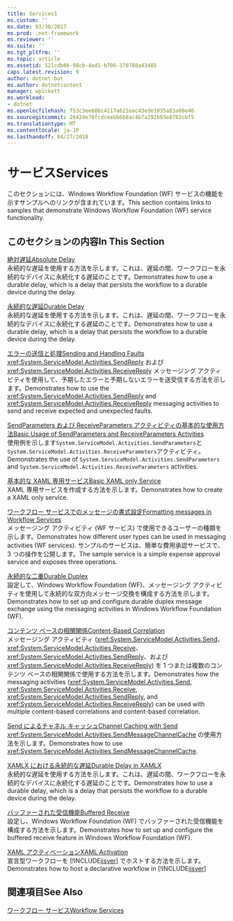 ```yaml
---
title: Services1
ms.custom: ''
ms.date: 03/30/2017
ms.prod: .net-framework
ms.reviewer: ''
ms.suite: ''
ms.tgt_pltfrm: ''
ms.topic: article
ms.assetid: 521cdb66-98cb-4ad1-b706-370788a43485
caps.latest.revision: 9
author: dotnet-bot
ms.author: dotnetcontent
manager: wpickett
ms.workload:
- dotnet
ms.openlocfilehash: f53c3ee686c4117a621eac43ede1035a83a08e46
ms.sourcegitcommit: 2042de78fcdceebb6b8ac4b7a292b93e8782cbf5
ms.translationtype: MT
ms.contentlocale: ja-JP
ms.lasthandoff: 04/27/2018
---
```

# <a name="services"></a><span data-ttu-id="143b2-102">サービス</span><span class="sxs-lookup"><span data-stu-id="143b2-102">Services</span></span>
<span data-ttu-id="143b2-103">このセクションには、Windows Workflow Foundation (WF) サービスの機能を示すサンプルへのリンクが含まれています。</span><span class="sxs-lookup"><span data-stu-id="143b2-103">This section contains links to samples that demonstrate Windows Workflow Foundation (WF) service functionality.</span></span>  
  
## <a name="in-this-section"></a><span data-ttu-id="143b2-104">このセクションの内容</span><span class="sxs-lookup"><span data-stu-id="143b2-104">In This Section</span></span>  
 [<span data-ttu-id="143b2-105">絶対遅延</span><span class="sxs-lookup"><span data-stu-id="143b2-105">Absolute Delay</span></span>](../../../../docs/framework/windows-workflow-foundation/samples/absolute-delay.md)  
 <span data-ttu-id="143b2-106">永続的な遅延を使用する方法を示します。これは、遅延の間、ワークフローを永続的なデバイスに永続化する遅延のことです。</span><span class="sxs-lookup"><span data-stu-id="143b2-106">Demonstrates how to use a durable delay, which is a delay that persists the workflow to a durable device during the delay.</span></span>  
  
 [<span data-ttu-id="143b2-107">永続的な遅延</span><span class="sxs-lookup"><span data-stu-id="143b2-107">Durable Delay</span></span>](../../../../docs/framework/windows-workflow-foundation/samples/durable-delay.md)  
 <span data-ttu-id="143b2-108">永続的な遅延を使用する方法を示します。これは、遅延の間、ワークフローを永続的なデバイスに永続化する遅延のことです。</span><span class="sxs-lookup"><span data-stu-id="143b2-108">Demonstrates how to use a durable delay, which is a delay that persists the workflow to a durable device during the delay.</span></span>  
  
 [<span data-ttu-id="143b2-109">エラーの送信と処理</span><span class="sxs-lookup"><span data-stu-id="143b2-109">Sending and Handling Faults</span></span>](../../../../docs/framework/windows-workflow-foundation/samples/sending-and-handling-faults.md)  
 <span data-ttu-id="143b2-110"><xref:System.ServiceModel.Activities.SendReply> および <xref:System.ServiceModel.Activities.ReceiveReply> メッセージング アクティビティを使用して、予期したエラーと予期しないエラーを送受信する方法を示します。</span><span class="sxs-lookup"><span data-stu-id="143b2-110">Demonstrates how to use the <xref:System.ServiceModel.Activities.SendReply> and <xref:System.ServiceModel.Activities.ReceiveReply> messaging activities to send and receive expected and unexpected faults.</span></span>  
  
 [<span data-ttu-id="143b2-111">SendParameters および ReceiveParameters アクティビティの基本的な使用方法</span><span class="sxs-lookup"><span data-stu-id="143b2-111">Basic Usage of SendParameters and ReceiveParameters Activities</span></span>](../../../../docs/framework/windows-workflow-foundation/samples/basic-usage-of-sendparameters-and-receiveparameters-activities.md)  
 <span data-ttu-id="143b2-112">使用例を示します<!--zz <xref:System.ServiceModel.Activities.SendParameters> -->`System.ServiceModel.Activities.SendParameters`と<!--zz <xref:System.ServiceModel.Activities.ReceiveParameters> -->`System.ServiceModel.Activities.ReceiveParameters`アクティビティ。</span><span class="sxs-lookup"><span data-stu-id="143b2-112">Demonstrates the use of <!--zz <xref:System.ServiceModel.Activities.SendParameters> --> `System.ServiceModel.Activities.SendParameters` and <!--zz <xref:System.ServiceModel.Activities.ReceiveParameters> -->  `System.ServiceModel.Activities.ReceiveParameters` activities.</span></span>
  
 [<span data-ttu-id="143b2-113">基本的な XAML 専用サービス</span><span class="sxs-lookup"><span data-stu-id="143b2-113">Basic XAML only Service</span></span>](../../../../docs/framework/windows-workflow-foundation/samples/basic-xaml-only-service.md)  
 <span data-ttu-id="143b2-114">XAML 専用サービスを作成する方法を示します。</span><span class="sxs-lookup"><span data-stu-id="143b2-114">Demonstrates how to create a XAML only service.</span></span>  
  
 [<span data-ttu-id="143b2-115">ワークフロー サービスでのメッセージの書式設定</span><span class="sxs-lookup"><span data-stu-id="143b2-115">Formatting messages in Workflow Services</span></span>](../../../../docs/framework/windows-workflow-foundation/samples/formatting-messages-in-workflow-services.md)  
 <span data-ttu-id="143b2-116">メッセージング アクティビティ (WF サービス) で使用できるユーザーの種類を示します。</span><span class="sxs-lookup"><span data-stu-id="143b2-116">Demonstrates how different user types can be used in messaging activities (WF services).</span></span> <span data-ttu-id="143b2-117">サンプルのサービスは、簡単な費用承認サービスで、3 つの操作を公開します。</span><span class="sxs-lookup"><span data-stu-id="143b2-117">The sample service is a simple expense approval service and exposes three operations.</span></span>  
  
 [<span data-ttu-id="143b2-118">永続的な二重</span><span class="sxs-lookup"><span data-stu-id="143b2-118">Durable Duplex</span></span>](../../../../docs/framework/windows-workflow-foundation/samples/durable-duplex.md)  
 <span data-ttu-id="143b2-119">設定して、Windows Workflow Foundation (WF)、メッセージング アクティビティを使用して永続的な双方向メッセージ交換を構成する方法を示します。</span><span class="sxs-lookup"><span data-stu-id="143b2-119">Demonstrates how to set up and configure durable duplex message exchange using the messaging activities in Windows Workflow Foundation (WF).</span></span>  
  
 [<span data-ttu-id="143b2-120">コンテンツ ベースの相関関係</span><span class="sxs-lookup"><span data-stu-id="143b2-120">Content-Based Correlation</span></span>](../../../../docs/framework/windows-workflow-foundation/samples/content-based-correlation.md)  
 <span data-ttu-id="143b2-121">メッセージング アクティビティ (<xref:System.ServiceModel.Activities.Send>、<xref:System.ServiceModel.Activities.Receive>、<xref:System.ServiceModel.Activities.SendReply>、および <xref:System.ServiceModel.Activities.ReceiveReply>) を 1 つまたは複数のコンテンツ ベースの相関関係で使用する方法を示します。</span><span class="sxs-lookup"><span data-stu-id="143b2-121">Demonstrates how the messaging activities (<xref:System.ServiceModel.Activities.Send>, <xref:System.ServiceModel.Activities.Receive>, <xref:System.ServiceModel.Activities.SendReply>, and <xref:System.ServiceModel.Activities.ReceiveReply>) can be used with multiple content-based correlations and content-based correlation.</span></span>  
  
 [<span data-ttu-id="143b2-122">Send によるチャネル キャッシュ</span><span class="sxs-lookup"><span data-stu-id="143b2-122">Channel Caching with Send</span></span>](../../../../docs/framework/windows-workflow-foundation/samples/channel-caching-with-send.md)  
 <span data-ttu-id="143b2-123"><xref:System.ServiceModel.Activities.SendMessageChannelCache> の使用方法を示します。</span><span class="sxs-lookup"><span data-stu-id="143b2-123">Demonstrates how to use <xref:System.ServiceModel.Activities.SendMessageChannelCache>.</span></span>  
  
 [<span data-ttu-id="143b2-124">XAMLX における永続的な遅延</span><span class="sxs-lookup"><span data-stu-id="143b2-124">Durable Delay in XAMLX</span></span>](../../../../docs/framework/windows-workflow-foundation/samples/durable-delay-in-xamlx.md)  
 <span data-ttu-id="143b2-125">永続的な遅延を使用する方法を示します。これは、遅延の間、ワークフローを永続的なデバイスに永続化する遅延のことです。</span><span class="sxs-lookup"><span data-stu-id="143b2-125">Demonstrates how to use a durable delay, which is a delay that persists the workflow to a durable device during the delay.</span></span>  
  
 [<span data-ttu-id="143b2-126">バッファーされた受信機能</span><span class="sxs-lookup"><span data-stu-id="143b2-126">Buffered Receive</span></span>](../../../../docs/framework/windows-workflow-foundation/samples/buffered-receive.md)  
 <span data-ttu-id="143b2-127">設定し、Windows Workflow Foundation (WF) でバッファーされた受信機能を構成する方法を示します。</span><span class="sxs-lookup"><span data-stu-id="143b2-127">Demonstrates how to set up and configure the buffered receive feature in Windows Workflow Foundation (WF).</span></span>  
  
 [<span data-ttu-id="143b2-128">XAML アクティベーション</span><span class="sxs-lookup"><span data-stu-id="143b2-128">XAML Activation</span></span>](../../../../docs/framework/windows-workflow-foundation/samples/xaml-activation.md)  
 <span data-ttu-id="143b2-129">宣言型ワークフローを [!INCLUDE[iisver](../../../../includes/iisver-md.md)] でホストする方法を示します。</span><span class="sxs-lookup"><span data-stu-id="143b2-129">Demonstrates how to host a declarative workflow in [!INCLUDE[iisver](../../../../includes/iisver-md.md)]</span></span>  
  
## <a name="see-also"></a><span data-ttu-id="143b2-130">関連項目</span><span class="sxs-lookup"><span data-stu-id="143b2-130">See Also</span></span>  
 [<span data-ttu-id="143b2-131">ワークフロー サービス</span><span class="sxs-lookup"><span data-stu-id="143b2-131">Workflow Services</span></span>](../../../../docs/framework/wcf/feature-details/workflow-services.md)
